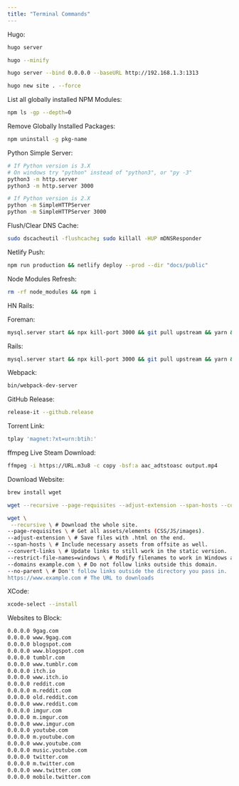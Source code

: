 ```yaml
---
title: "Terminal Commands"
---
```


Hugo:

```sh
hugo server

hugo --minify

hugo server --bind 0.0.0.0 --baseURL http://192.168.1.3:1313

hugo new site . --force
```

List all globally installed NPM Modules:

```sh
npm ls -gp --depth=0
```

Remove Globally Installed Packages:

```sh
npm uninstall -g pkg-name
```

Python Simple Server:

```sh
# If Python version is 3.X
# On windows try "python" instead of "python3", or "py -3"
python3 -m http.server
python3 -m http.server 3000

# If Python version is 2.X
python -m SimpleHTTPServer
python -m SimpleHTTPServer 3000
```

Flush/Clear DNS Cache:

```sh
sudo dscacheutil -flushcache; sudo killall -HUP mDNSResponder
```

Netlify Push:

```sh
npm run production && netlify deploy --prod --dir "docs/public"
```

Node Modules Refresh:

```sh
rm -rf node_modules && npm i
```

HN Rails:

Foreman:

```sh
mysql.server start && npx kill-port 3000 && git pull upstream && yarn && bundle install && rails db:migrate && gem install foreman && foreman start -p 3000
```

Rails:

```sh
mysql.server start && npx kill-port 3000 && git pull upstream && yarn && bundle install && rails db:migrate && rails server
```

Webpack:

```sh
bin/webpack-dev-server
```

GitHub Release:

```sh
release-it --github.release
```

Torrent Link:

```sh
tplay 'magnet:?xt=urn:btih:'
```

ffmpeg Live Steam Download:

```sh
ffmpeg -i https://URL.m3u8 -c copy -bsf:a aac_adtstoasc output.mp4
```

Download Website:

```sh
brew install wget
```

```sh
wget --recursive --page-requisites --adjust-extension --span-hosts --convert-links --restrict-file-names=windows --no-parent https://www.example.com

wget \
 --recursive \ # Download the whole site.
--page-requisites \ # Get all assets/elements (CSS/JS/images).
--adjust-extension \ # Save files with .html on the end.
--span-hosts \ # Include necessary assets from offsite as well.
--convert-links \ # Update links to still work in the static version.
--restrict-file-names=windows \ # Modify filenames to work in Windows as well.
--domains example.com \ # Do not follow links outside this domain.
--no-parent \ # Don't follow links outside the directory you pass in.
https://www.example.com # The URL to downloads
```

XCode:

```sh
xcode-select --install
```

Websites to Block:

```sh
0.0.0.0 9gag.com
0.0.0.0 www.9gag.com
0.0.0.0 blogspot.com
0.0.0.0 www.blogspot.com
0.0.0.0 tumblr.com
0.0.0.0 www.tumblr.com
0.0.0.0 itch.io
0.0.0.0 www.itch.io
0.0.0.0 reddit.com
0.0.0.0 m.reddit.com
0.0.0.0 old.reddit.com
0.0.0.0 www.reddit.com
0.0.0.0 imgur.com
0.0.0.0 m.imgur.com
0.0.0.0 www.imgur.com
0.0.0.0 youtube.com
0.0.0.0 m.youtube.com
0.0.0.0 www.youtube.com
0.0.0.0 music.youtube.com
0.0.0.0 twitter.com
0.0.0.0 m.twitter.com
0.0.0.0 www.twitter.com
0.0.0.0 mobile.twitter.com
```
